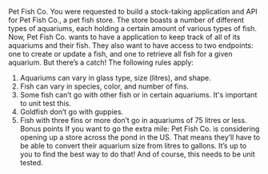 Pet Fish Co.
You were requested to build a stock-taking application and API for Pet Fish
Co., a pet fish store. The store boasts a number of different types of
aquariums, each holding a certain amount of various types of fish.
Now, Pet Fish Co. wants to have a application to keep track of all of its
aquariums and their fish. They also want to have access to two endpoints:
one to create or update a fish, and one to retrieve all fish for a given
aquarium. But there’s a catch!
The following rules apply:
1. Aquariums can vary in glass type, size (litres), and shape.
2. Fish can vary in species, color, and number of fins.
3. Some fish can’t go with other fish or in certain aquariums. It's
important to unit test this.
1. Goldfish don’t go with guppies.
2. Fish with three fins or more don’t go in aquariums of 75 litres or
less.
Bonus points
If you want to go the extra mile: Pet Fish Co. is considering opening up a
store across the pond in the US. That means they’ll have to be able to convert
their aquarium size from litres to gallons. It’s up to you to find the best way
to do that! And of course, this needs to be unit tested.
